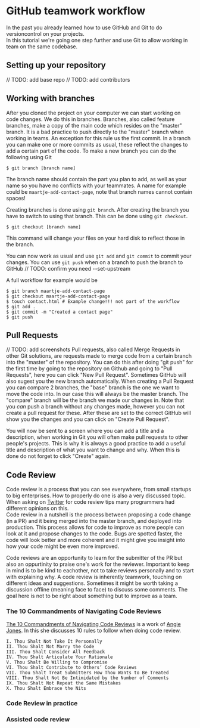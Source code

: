 # GitHub teamwork workflow

In the past you already learned how to use GitHub and Git to do versioncontrol on your projects.  
In this tutorial we're going one step further and use Git to allow working in team on the same codebase.

## Setting up your repository
// TODO: add base repo
// TODO: add contributors


## Working with branches
After you cloned the project on your computer we can start working on code changes. We do this in branches.
Branches, also called feature branches, make a copy of the main code which resides on the "master" branch.
It is a bad practice to push directly to the "master" branch when working in teams. An exception for this rule us the first commit.
In a branch you can make one or more commits as usual, these reflect the changes to add a certain part of the code. 
To make a new branch you can do the following using Git
```console
$ git branch [branch name]
```
The branch name should contain the part you plan to add, as well as your name so you have no conflicts with your teammates.
A name for example could be `maartje-add-contact-page`, note that branch names cannot contain spaces!

Creating branches is done using `git branch`. After creating the branch you have to switch to using that branch.
This can be done using `git checkout`.
```console
$ git checkout [branch name]
```
This command will change your files on your hard disk to reflect those in the branch.

You can now work as usual and use `git add` and `git commit` to commit your changes.
You can use `git push` when on a branch to push the branch to GitHub
// TODO: confirm you need --set-upstream

A full workflow for example would be
```console
$ git branch maartje-add-contact-page
$ git checkout maartje-add-contact-page
$ touch contact.html # Example change!!! not part of the workflow
$ git add .
$ git commit -m "Created a contact page"
$ git push
```

## Pull Requests
// TODO: add screenshots
Pull requests, also called Merge Requests in other Git solutions, are requests made to merge code from a certain branch into the "master" of the repository. You can do this after doing "git push" for the first time by going to the repository on Github and going to "Pull Requests", here you can click "New Pull Request". Sometimes GitHub will also sugest you the new branch automatically. 
When creating a Pull Request you can compare 2 branches, the "base" branch is the one we want to move the code into. In our case this will always be the master branch. The "compare" branch will be the branch we made our changes in. Note that you *can* push a branch without any changes made, however you can not create a pull request for these.
After these are set to the correct GitHub will show you the changes and you can click on "Create Pull Request".

You will now be sent to a screen where you can add a title and a description, when working in Git you will often make pull requests to other people's projects. This is why it is always a good practice to add a useful title and description of what you want to change and why. When this is done do not forget to click "Create" again.

## Code Review
Code review is a process that you can see everywhere, from small startups to big enterprises. How to properly do one is also a very discussed topic. When asking on [Twitter](https://twitter.com/MaartjeME/status/1208048751631327237) for code review tips many programmers had different opinions on this.  
Code review in a nutshell is the process between proposing a code change (in a PR) and it being merged into the master branch, and deployed into production.
This process allows for code to improve as more people can look at it and propose changes to the code. Bugs are spotted faster, the code will look better and more coherent and it might give you insight into how your code might be even more improved.

Code reviews are an opportunity to learn for the submitter of the PR but also an oppurtinity to praise one's work for the reviewer. Important to keep in mind is to be kind to eachother, not to take reviews personally and to start with explaining why. A code review is inherently teamwork, touching on different ideas and suggestions. Sometimes it might be worth taking a discussion offline (meaning face to face) to discuss some comments. The goal here is not to be right about something but to improve as a team.

### The 10 Commandments of Navigating Code Reviews
[The 10 Commandments of Navigating Code Reviews](https://techbeacon.com/app-dev-testing/10-commandments-navigating-code-reviews) is a work of [Angie Jones](https://angiejones.tech).
In this she discusses 10 rules to follow when doing code review. 
```
I. Thou Shalt Not Take It Personally
II. Thou Shalt Not Marry the Code
III. Thou Shalt Consider All Feedback
IV. Thou Shalt Articulate Your Rationale
V. Thou Shalt Be Willing to Compromise
VI. Thou Shalt Contribute to Others’ Code Reviews
VII. Thou Shalt Treat Submitters How Thou Wants to Be Treated
VIII. Thou Shalt Not Be Intimidated by the Number of Comments
IX. Thou Shalt Not Repeat the Same Mistakes
X. Thou Shalt Embrace the Nits
```

### Code Review in practice


### Assisted code review
